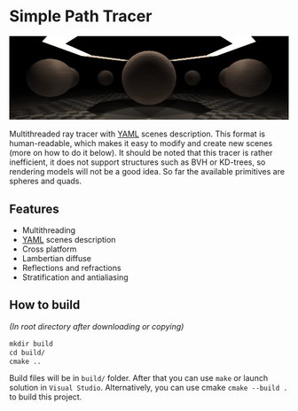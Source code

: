 # Simple Path Tracer
![banner](output/banner.png)

Multithreaded ray tracer with [YAML](https://yaml.org/) scenes description. 
This format is human-readable, which makes it easy to modify and create new scenes 
(more on how to do it below). It should be noted that this tracer is rather inefficient, 
it does not support structures such as BVH or KD-trees, so rendering models will not be a good idea. 
So far the available primitives are spheres and quads.

## Features
- Multithreading
- [YAML](https://yaml.org/) scenes description
- Cross platform
- Lambertian diffuse
- Reflections and refractions
- Stratification and antialiasing

## How to build
*(In root directory after downloading or copying)*
```
mkdir build
cd build/
cmake ..
```
Build files will be in `build/` folder. 
After that you can use `make` or launch solution in `Visual Studio`. 
Alternatively, you can use cmake `cmake --build .` to build this project.
